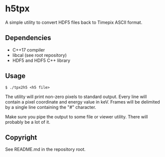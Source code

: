 # h5tpx
A simple utility to convert HDF5 files back to Timepix ASCII format.


## Dependencies

 * C++17 compiler
 * libcal (see root repository)
 * HDF5 and HDF5 C++ library


## Usage

```shell
$ ./tpx2h5 <h5 file>
```

The utility will print non-zero pixels to standard output. Every line will contain a pixel coordinate and energy value in keV.
Frames will be delimited by a single line containing the "#" character.

Make sure you pipe the output to some file or viewer utility. There will probably be a lot of it.


## Copyright
See README.md in the repository root.

